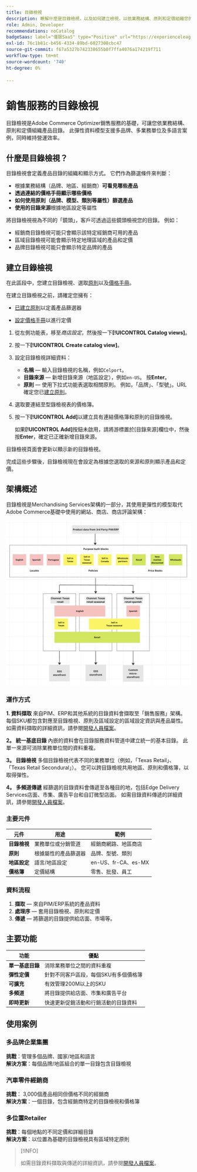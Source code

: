 ```yaml
---
title: 目錄檢視
description: 瞭解什麼是目錄檢視，以及如何建立檢視，以依業務結構、原則和定價組織您的產品目錄。
role: Admin, Developer
recommendations: noCatalog
badgeSaas: label="僅限SaaS" type="Positive" url="https://experienceleague.adobe.com/en/docs/commerce/user-guides/product-solutions" tooltip="僅適用於Adobe Commerce as a Cloud Service和Adobe Commerce Optimizer專案(Adobe管理的SaaS基礎結構)。"
exl-id: 76c1b81c-b456-4334-89bd-6027308cbc47
source-git-commit: f67a5327b742338655b0f7ffa4076a174219f711
workflow-type: tm+mt
source-wordcount: '740'
ht-degree: 0%

---
```



# 銷售服務的目錄檢視

目錄檢視是Adobe Commerce Optimizer銷售服務的基礎，可讓您依業務結構、原則和定價組織產品目錄。 此彈性資料模型支援多品牌、多業務單位及多語言案例，同時維持營運效率。

## 什麼是目錄檢視？

目錄檢視會定義產品目錄的組織和顯示方式。 它們作為篩選條件來判斷：

- 根據業務結構（品牌、地區、經銷商）**可看見哪些產品**
- **透過連結的價格手冊顯示哪些價格**
- **如何使用原則（品牌、模型、類別等屬性）篩選產品**
- **使用的目錄來源**&#x200B;根據地區設定等屬性

將目錄檢視視為不同的「鏡頭」，客戶可透過這些鏡頭檢視您的目錄。 例如：

- 經銷商目錄檢視可能只會顯示該特定經銷商可用的產品
- 區域目錄檢視可能會顯示特定地理區域的產品和定價
- 品牌目錄檢視可能只會顯示特定品牌的產品

## 建立目錄檢視

在此區段中，您建立目錄檢視、選取[原則](policies.md)以及[價格手冊](pricebooks.md)。

在建立目錄檢視之前，請確定您擁有：

- [已建立原則](policies.md)以定義產品篩選器

- [設定價格手冊](pricebooks.md)以進行定價

1. 從左側功能表，移至&#x200B;_商店設定_，然後按一下&#x200B;**[!UICONTROL Catalog views]**。

1. 按一下&#x200B;**[!UICONTROL Create catalog view]**&#x200B;。

1. 設定目錄檢視詳細資料：

   - **名稱** — 輸入目錄檢視的名稱，例如`Celport`&#x200B;。
   - **目錄來源** — 新增目錄來源（地區設定），例如`en-US`。 按&#x200B;**Enter**。
   - **原則** — 使用下拉式功能表選取相關原則。 例如，「品牌」、「型號」。&#x200B;URL確定您已[建立原則](policies.md)。

1. 選取要連結至型錄檢視表的價格簿。

1. 按一下&#x200B;**[!UICONTROL Add]**&#x200B;以建立具有連結價格簿和原則的目錄檢視。

   如果&#x200B;**[!UICONTROL Add]**&#x200B;按鈕未啟用，請將游標置於[目錄來源]欄位中，然後按&#x200B;**Enter**，確定已正確新增目錄來源&#x200B;。

目錄檢視頁面會更新以顯示新的目錄檢視&#x200B;。

完成這些步驟後，目錄檢視現在會設定為根據您選取的來源和原則顯示產品和定價。

## 架構概述

目錄檢視是Merchandising Services架構的一部分，其使用更彈性的模型取代Adobe Commerce基礎中使用的網站、商店、商店評論架構：

![[!DNL Merchandising Services]架構](../assets/merchandising-svcs-architecture.png)

### 運作方式

**1. 資料擷取**
來自PIM、ERP和其他系統的目錄資料會擷取至「銷售服務」架構。 每個SKU都包含對應至目錄檢視、原則及區域設定的區域設定資訊與產品屬性。 如需資料擷取的詳細資訊，請參閱[開發人員檔案](https://developer-stage.adobe.com/commerce/services/composable-catalog)。

**2。 統一基底目錄**
內嵌的資料會在目錄服務資料管道中建立統一的基本目錄。 此單一來源可消除業務單位間的資料重複。

**3。 目錄檢視**
多個目錄檢視代表不同的業務單位（例如，「Texas Retail」、「Texas Retail Secondural」）。 您可以跨目錄檢視共用地區、原則和價格簿，以取得彈性。

**4。 多頻道傳遞**
經篩選的目錄資料會傳遞至各種目的地，包括Edge Delivery Services店面、市集、廣告平台和自訂微型店面。 如需目錄資料傳遞的詳細資訊，請參閱[開發人員檔案](https://developer-stage.adobe.com/commerce/services/composable-catalog)。

### 主要元件

| 元件 | 用途 | 範例 |
|---|---|---|
| **目錄檢視** | 業務單位或分銷管道 | 經銷商網路、地區商店 |
| **原則** | 根據屬性的產品篩選器 | 品牌、型號、類別 |
| **地區設定** | 語言/地區設定 | en-US、fr-CA、es-MX |
| **價格簿** | 定價結構 | 零售、批發、員工 |

### 資料流程

1. **擷取** — 來自PIM/ERP系統的產品資料
2. **處理序** — 套用目錄檢視、原則和定價
3. **傳遞** — 將篩選的目錄提供給店面、市場等。

## 主要功能

| 功能 | 優點 |
|---|---|
| **單一基底目錄** | 消除業務單位之間的資料重複 |
| **彈性定價** | 針對不同客戶區段，每個SKU有多個價格簿 |
| **可擴充** | 有效管理200M以上的SKU |
| **多頻道** | 將目錄提供給店面、市集和廣告平台 |
| **即時更新** | 快速更新促銷活動和行銷活動的目錄資料 |

## 使用案例

### 多品牌企業集團

**挑戰**：管理多個品牌、國家/地區和語言<br>
**解決方案**：每個品牌/地區組合的單一目錄包含目錄檢視

### 汽車零件經銷商

**挑戰**： 3,000個產品相同但價格不同的經銷商<br>
**解決方案**：一個目錄，包含經銷商特定的目錄檢視和價格簿

### 多位置Retailer

**挑戰**：每個地點的不同定價和詳細目錄<br>
**解決方案**：以位置為基礎的目錄檢視具有區域特定原則

>[!INFO]
>
>如需目錄資料擷取與傳遞的詳細資訊，請參閱[開發人員檔案](https://developer-stage.adobe.com/commerce/services/composable-catalog)。
